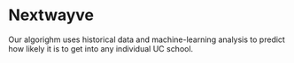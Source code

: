 # Nextwayve
Our algorighm uses historical data and machine-learning analysis to predict how likely it is to get into any individual UC school.
